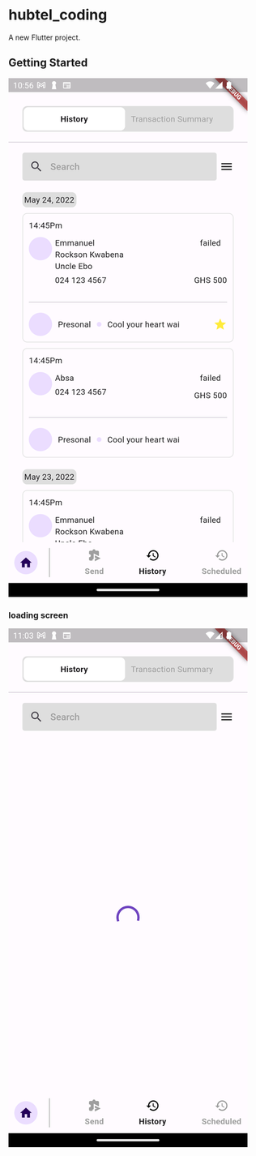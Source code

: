 # hubtel_coding

A new Flutter project.

## Getting Started

<img src="./screenshot/screenshot.png" />

### loading screen
<img src="./screenshot/loading.png" />
